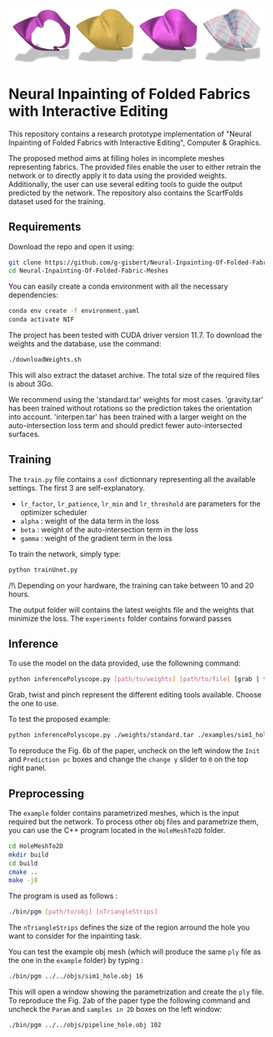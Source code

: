 ![Teaser](teaser.png)

# Neural Inpainting of Folded Fabrics with Interactive Editing

This repository contains a research prototype implementation of "Neural Inpainting of Folded Fabrics with Interactive Editing", Computer & Graphics.

The proposed method aims at filling holes in incomplete meshes representing fabrics. The provided files enable the user to either retrain the network or to directly apply it to data using the provided weights. Additionally, the user can use several editing tools to guide the output predicted by the network. The repository also contains the ScarfFolds dataset used for the training.


## Requirements

Download the repo and open it using:
```bash
git clone https://github.com/g-gisbert/Neural-Inpainting-Of-Folded-Fabric-Meshes.git
cd Neural-Inpainting-Of-Folded-Fabric-Meshes
```

You can easily create a conda environment with all the necessary dependencies:
```bash
conda env create -f environment.yaml
conda activate NIF
```
The project has been tested with CUDA driver version 11.7.
To download the weights and the database, use the command:
```bash
./downloadWeights.sh
```
This will also extract the dataset archive. The total size of the required files is about 3Go.

We recommend using the 'standard.tar' weights for most cases. 'gravity.tar' has been trained without rotations so the prediction takes the orientation into account.
'interpen.tar' has been trained with a larger weight on the auto-intersection loss term and should predict fewer auto-intersected surfaces.

## Training

The `train.py` file contains a `conf` dictionnary representing all the available settings. The first 3 are self-explanatory.

* `lr_factor`, `lr_patience`, `lr_min` and `lr_threshold` are parameters for the optimizer scheduler
* `alpha` : weight of the data term in the loss
* `beta` : weight of the auto-intersection term in the loss
* `gamma` : weight of the gradient term in the loss

To train the network, simply type:
```bash
python trainUnet.py
```
/!\ Depending on your hardware, the training can take between 10 and 20 hours.

The output folder will contains the latest weights file and the weights that minimize the loss. The `experiments` folder contains forward passes 

## Inference

To use the model on the data provided, use the followning command:
```bash
python inferencePolyscope.py [path/to/weights] [path/to/file] [grab | twist | pinch]
```
Grab, twist and pinch represent the different editing tools available. Choose the one to use. 


To test the proposed example:
```bash
python inferencePolyscope.py ./weights/standard.tar ./examples/sim1_hole.ply grab
```

To reproduce the Fig. 6b of the paper, uncheck on the left window the `Init` and `Prediction pc` boxes and change the `change y` slider to `0` on the top right panel.


## Preprocessing

The `example` folder contains parametrized meshes, which is the input required but the network. To process other obj files and parametrize them, you can use the C++ program located in the `HoleMeshTo2D` folder.
```bash
cd HoleMeshTo2D
mkdir build
cd build
cmake ..
make -j8
```

The program is used as follows :
```bash
./bin/pgm [path/to/obj] [nTriangleStrips]
```
The `nTriangleStrips` defines the size of the region arround the hole you want to consider for the inpainting task. 

You can test the example obj mesh (which will produce the same `ply` file as the one in the `example` folder) by typing :
```bash
./bin/pgm ../../objs/sim1_hole.obj 16
```

This will open a window showing the parametrization and create the `ply` file.
To reproduce the Fig. 2ab of the paper type the following command and uncheck the `Param` and `samples in 2D` boxes on the left window:
```bash
./bin/pgm ../../objs/pipeline_hole.obj 102
```
